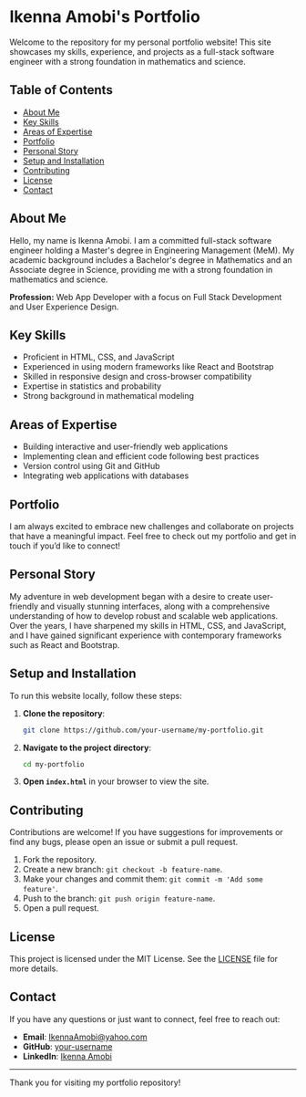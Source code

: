 # Ikenna Amobi's Portfolio

Welcome to the repository for my personal portfolio website! This site showcases my skills, experience, and projects as a full-stack software engineer with a strong foundation in mathematics and science.

## Table of Contents

- [About Me](#about-me)
- [Key Skills](#key-skills)
- [Areas of Expertise](#areas-of-expertise)
- [Portfolio](#portfolio)
- [Personal Story](#personal-story)
- [Setup and Installation](#setup-and-installation)
- [Contributing](#contributing)
- [License](#license)
- [Contact](#contact)

## About Me

Hello, my name is Ikenna Amobi. I am a committed full-stack software engineer holding a Master's degree in Engineering Management (MeM). My academic background includes a Bachelor's degree in Mathematics and an Associate degree in Science, providing me with a strong foundation in mathematics and science.

**Profession:** Web App Developer with a focus on Full Stack Development and User Experience Design.

## Key Skills

- Proficient in HTML, CSS, and JavaScript
- Experienced in using modern frameworks like React and Bootstrap
- Skilled in responsive design and cross-browser compatibility
- Expertise in statistics and probability
- Strong background in mathematical modeling

## Areas of Expertise

- Building interactive and user-friendly web applications
- Implementing clean and efficient code following best practices
- Version control using Git and GitHub
- Integrating web applications with databases

## Portfolio

I am always excited to embrace new challenges and collaborate on projects that have a meaningful impact. Feel free to check out my portfolio and get in touch if you’d like to connect!

## Personal Story

My adventure in web development began with a desire to create user-friendly and visually stunning interfaces, along with a comprehensive understanding of how to develop robust and scalable web applications. Over the years, I have sharpened my skills in HTML, CSS, and JavaScript, and I have gained significant experience with contemporary frameworks such as React and Bootstrap.

## Setup and Installation

To run this website locally, follow these steps:

1. **Clone the repository**:
    ```bash
    git clone https://github.com/your-username/my-portfolio.git
    ```

2. **Navigate to the project directory**:
    ```bash
    cd my-portfolio
    ```

3. **Open `index.html`** in your browser to view the site.

## Contributing

Contributions are welcome! If you have suggestions for improvements or find any bugs, please open an issue or submit a pull request.

1. Fork the repository.
2. Create a new branch: `git checkout -b feature-name`.
3. Make your changes and commit them: `git commit -m 'Add some feature'`.
4. Push to the branch: `git push origin feature-name`.
5. Open a pull request.

## License

This project is licensed under the MIT License. See the [LICENSE](LICENSE) file for more details.

## Contact

If you have any questions or just want to connect, feel free to reach out:

- **Email**: IkennaAmobi@yahoo.com
- **GitHub**: [your-username](https://github.com/ThinkEagles/)
- **LinkedIn**: [Ikenna Amobi](https://www.linkedin.com/in/your-linkedin)

---

Thank you for visiting my portfolio repository!
